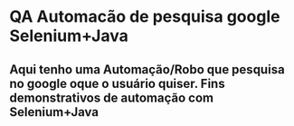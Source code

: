 <h1>QA Automacão de pesquisa google Selenium+Java</h1>
<h2>Aqui tenho uma Automação/Robo que pesquisa no google oque o usuário quiser. Fins demonstrativos de automação com Selenium+Java</h2>
